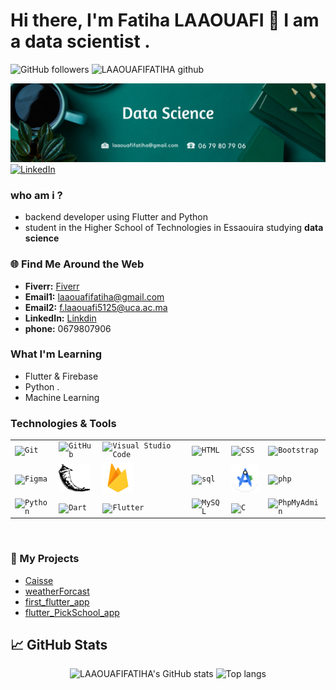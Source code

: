 # Hi there, I'm Fatiha LAAOUAFI 👋 I am a data scientist .

![GitHub followers](https://img.shields.io/github/followers/LAAOUAFIFATIHA?label=Follow&style=social)
<img src="https://komarev.com/ghpvc/?username=LAAOUAFIFATIHA&label=Profile%20views&color=0e75b6&style=plastic" alt="LAAOUAFIFATIHA github" width="105px" /> 


<img src="image.png"></img>
[![LinkedIn][linkedin-shield]][linkedin-url]
### who am i ? 
- backend developer using Flutter and Python
- student in the Higher School of Technologies in Essaouira studying <strong> data science </strong>
### 🌐 Find Me Around the Web
- **Fiverr:** <a href="https://fr.fiverr.com/fatiha_laa?up_rollout=true"> Fiverr</a>
- **Email1:** <a href="laaouafifatiha@gmail.com"> laaouafifatiha@gmail.com </a>
- **Email2:** <a href="f.laaouafi5125@uca.ac.ma"> f.laaouafi5125@uca.ac.ma </a>
- **LinkedIn:** <a href="https://www.linkedin.com/in/fatiha-laaouafi-4227252ba/"> Linkdin </a>
- **phone:** 0679807906


###  What I'm Learning
- Flutter & Firebase
- Python .
- Machine Learning

###  Technologies & Tools

<div align="center">
<table>
	<tr>
		<td><code><img width="50" src="https://user-images.githubusercontent.com/25181517/192108372-f71d70ac-7ae6-4c0d-8395-51d8870c2ef0.png" alt="Git" title="Git"/></code></td>
		<td><code><img width="50" src="https://user-images.githubusercontent.com/25181517/192108374-8da61ba1-99ec-41d7-80b8-fb2f7c0a4948.png" alt="GitHub" title="GitHub"/></code></td>
			<td><code><img width="50" src="https://user-images.githubusercontent.com/25181517/192108891-d86b6220-e232-423a-bf5f-90903e6887c3.png" alt="Visual Studio Code" title="Visual Studio Code"/></code></td>
			<td><code><img width="50" src="https://user-images.githubusercontent.com/25181517/192158954-f88b5814-d510-4564-b285-dff7d6400dad.png" alt="HTML" title="HTML"/></code></td>
			<td><code><img width="50" src="https://user-images.githubusercontent.com/25181517/183898674-75a4a1b1-f960-4ea9-abcb-637170a00a75.png" alt="CSS" title="CSS"/></code></td>
			<td><code><img width="50" src="https://user-images.githubusercontent.com/25181517/183898054-b3d693d4-dafb-4808-a509-bab54cf5de34.png" alt="Bootstrap" title="Bootstrap"/></code></td>
		</tr>
		<tr>
			<td><code><img width="50" src="https://user-images.githubusercontent.com/25181517/189715289-df3ee512-6eca-463f-a0f4-c10d94a06b2f.png" alt="Figma" title="Figma"/></code></td>
			<td><code><img width="50" src="flask.png" alt="flask" title="flask"/></code></td>
			<td><code><img width="50" src="firabase.png" alt="firabase" title="firabase"/></code></td>
			<td><code><img width="50" src="https://cdn-icons-png.flaticon.com/128/7506/7506880.png" alt="sql" title="sql"/></code></td>
			<td><code><img width="50" src="Android.png" alt="Android" title="Android"/></code></td>
			<td><code><img width="50" src="https://cdn-icons-png.flaticon.com/128/5968/5968332.png" alt="php" title="php"/></code></td>
		</tr>
		<tr>
		</tr>
		<tr>
			<td><code><img width="50" src="https://user-images.githubusercontent.com/25181517/183423507-c056a6f9-1ba8-4312-a350-19bcbc5a8697.png" alt="Python" title="Python"/></code></td>
			<td><code><img width="50" src="https://user-images.githubusercontent.com/25181517/186150304-1568ffdf-4c62-4bdc-9cf1-8d8efcea7c5b.png" alt="Dart" title="Dart"/></code></td>
			<td><code><img width="50" src="https://user-images.githubusercontent.com/25181517/186150365-da1eccce-6201-487c-8649-45e9e99435fd.png" alt="Flutter" title="Flutter"/></code></td>
			<td><code><img width="50" src="https://user-images.githubusercontent.com/25181517/183896128-ec99105a-ec1a-4d85-b08b-1aa1620b2046.png" alt="MySQL" title="MySQL"/></code></td>
			<td><code><img width="50" src="https://user-images.githubusercontent.com/25181517/192106070-46255bcf-65e6-4c6b-a296-bf8d0d8fb2a7.png" alt="C" title="C"/></code></td>
			<td><code><img width="50" src="https://miro.medium.com/v2/resize:fit:1400/1*5Hnnv0awfSv0BGcq1C522w.png" alt="PhpMyAdmin" title="PhpMyAdmin"/></code></td>
	</tr>
	<tr>
</tr>
</table>
</div>
<br>

### 🚀 My Projects
-  <a href="https://github.com/LAAOUAFIFATIHA/PHP_Caisse">Caisse</a>
-  <a href="https://github.com/LAAOUAFIFATIHA/weatherForcast">weatherForcast</a>
-  <a href="https://github.com/LAAOUAFIFATIHA/first_flutter_app">first_flutter_app</a>
-  <a href="https://github.com/LAAOUAFIFATIHA/flutter_PickSchool_app">flutter_PickSchool_app</a>


## 📈 GitHub Stats
<div align="center">
<img alt="LAAOUAFIFATIHA's GitHub stats" src="https://github-readme-stats.vercel.app/api?username=LAAOUAFIFATIHA&show_icons=true&theme=transparent"/>
<img alt="Top langs" src="https://github-readme-stats.vercel.app/api/top-langs/?username=LAAOUAFIFATIHA&layout=compact&&langs_count=8"/>
</div>



<!-- MARKDOWN LINKS & IMAGES -->
[linkedin-shield]: https://img.shields.io/badge/-LinkedIn-black.svg?style=for-the-badge&logo=linkedin&colorB=555
[linkedin-url]:https://www.linkedin.com/in/fatiha-laaouafi-4227252ba/
